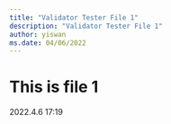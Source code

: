 ```yaml
---
title: "Validator Tester File 1"
description: "Validator Tester File 1"
author: yiswan
ms.date: 04/06/2022
---
```


# This is file 1

2022.4.6 17:19